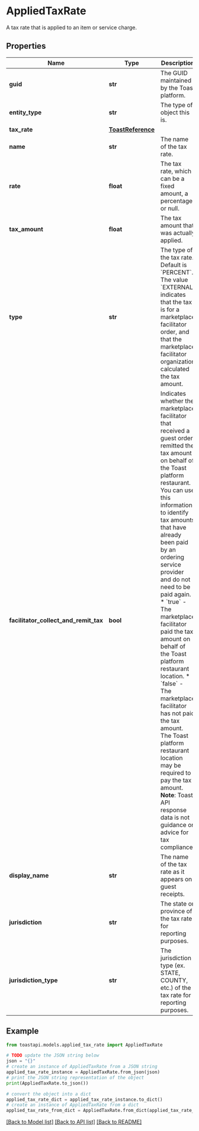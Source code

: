 # AppliedTaxRate

A tax rate that is applied to an item or service charge.

## Properties

Name | Type | Description | Notes
------------ | ------------- | ------------- | -------------
**guid** | **str** | The GUID maintained by the Toast platform. | [optional] 
**entity_type** | **str** | The type of object this is. | [optional] 
**tax_rate** | [**ToastReference**](ToastReference.md) |  | 
**name** | **str** | The name of the tax rate. | [optional] 
**rate** | **float** | The tax rate, which can be a fixed amount, a percentage, or null. | [optional] 
**tax_amount** | **float** | The tax amount that was actually applied. | [optional] 
**type** | **str** | The type of the tax rate. Default is &#x60;PERCENT&#x60;.  The value &#x60;EXTERNAL&#x60; indicates that the tax is for a marketplace facilitator order, and that the marketplace facilitator organization calculated the tax amount.  | [optional] 
**facilitator_collect_and_remit_tax** | **bool** | Indicates whether the marketplace facilitator that received a guest order remitted the tax amount on behalf of the Toast platform restaurant.  You can use this information to identify tax amounts that have already been paid by an ordering service provider and do not need to be paid again.  * &#x60;true&#x60; - The marketplace facilitator paid the tax amount on behalf of the Toast platform restaurant location.  * &#x60;false&#x60; - The marketplace facilitator has not paid the tax amount. The Toast platform restaurant location may be required to pay the tax amount.  **Note**: Toast API response data is not guidance or advice for tax compliance.  | [optional] 
**display_name** | **str** | The name of the tax rate as it appears on guest receipts. | [optional] 
**jurisdiction** | **str** | The state or province of the tax rate for reporting purposes. | [optional] 
**jurisdiction_type** | **str** | The jurisdiction type (ex. STATE, COUNTY, etc.) of the tax rate for reporting purposes. | [optional] 

## Example

```python
from toastapi.models.applied_tax_rate import AppliedTaxRate

# TODO update the JSON string below
json = "{}"
# create an instance of AppliedTaxRate from a JSON string
applied_tax_rate_instance = AppliedTaxRate.from_json(json)
# print the JSON string representation of the object
print(AppliedTaxRate.to_json())

# convert the object into a dict
applied_tax_rate_dict = applied_tax_rate_instance.to_dict()
# create an instance of AppliedTaxRate from a dict
applied_tax_rate_from_dict = AppliedTaxRate.from_dict(applied_tax_rate_dict)
```
[[Back to Model list]](../README.md#documentation-for-models) [[Back to API list]](../README.md#documentation-for-api-endpoints) [[Back to README]](../README.md)


